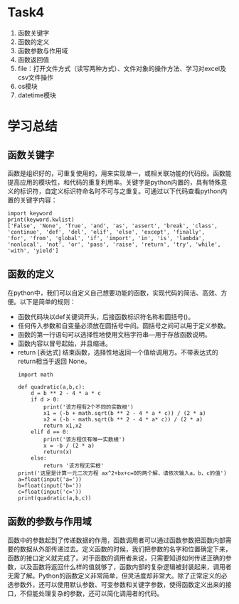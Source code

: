 Task4
=======
1. 函数关键字
2. 函数的定义
3. 函数参数与作用域
4. 函数返回值
5. file：打开文件方式（读写两种方式）、文件对象的操作方法、学习对excel及csv文件操作
6. os模块
7. datetime模块

学习总结
===
## 函数关键字
函数是组织好的，可重复使用的，用来实现单一，或相关联功能的代码段。函数能提高应用的模块性，和代码的重复利用率。关键字是python内置的，具有特殊意义的标识符，自定义标识符命名时不可与之重复。可通过以下代码查看python内置的关键字内容：
  ```
  import keyword
  print(keyword.kwlist)
  ['False', 'None', 'True', 'and', 'as', 'assert', 'break', 'class', 'continue', 'def', 'del', 'elif', 'else', 'except', 'finally',         'for', 'from', 'global', 'if', 'import', 'in', 'is', 'lambda', 'nonlocal', 'not', 'or', 'pass', 'raise', 'return', 'try', 'while',         'with', 'yield']
  ```
## 函数的定义
在python中，我们可以自定义自己想要功能的函数，实现代码的简洁、高效、方便。以下是简单的规则：
* 函数代码块以def关键词开头，后接函数标识符名称和圆括号()。
* 任何传入参数和自变量必须放在圆括号中间。圆括号之间可以用于定义参数。
* 函数的第一行语句可以选择性地使用文档字符串—用于存放函数说明。
* 函数内容以冒号起始，并且缩进。
* return [表达式] 结束函数，选择性地返回一个值给调用方。不带表达式的return相当于返回 None。
  ```
  import math

  def quadratic(a,b,c):
      d = b ** 2 - 4 * a * c
      if d > 0:
          print('该方程有2个不同的实数根')
          x1 = (-b + math.sqrt(b ** 2 - 4 * a * c)) / (2 * a)
          x2 = (-b - math.sqrt(b ** 2 - 4 * a* c)) / (2 * a)
          return x1,x2
      elif d == 0:
          print('该方程仅有唯一实数根')
          x = -b / (2 * a)
          return(x)
      else:
          return '该方程无实根'
  print('这里是计算一元二次方程 ax^2+bx+c=0的两个解，请依次输入a，b，c的值')
  a=float(input('a='))
  b=float(input('b='))
  c=float(input('c='))
  print(quadratic(a,b,c))
  ```
## 函数的参数与作用域
函数中的参数起到了传递数据的作用，函数调用者可以通过函数参数把函数内部需要的数据从外部传递过去。定义函数的时候，我们把参数的名字和位置确定下来，函数的接口定义就完成了。对于函数的调用者来说，只需要知道如何传递正确的参数，以及函数将返回什么样的值就够了，函数内部的复杂逻辑被封装起来，调用者无需了解。Python的函数定义非常简单，但灵活度却非常大。除了正常定义的必选参数外，还可以使用默认参数、可变参数和关键字参数，使得函数定义出来的接口，不但能处理复杂的参数，还可以简化调用者的代码。
